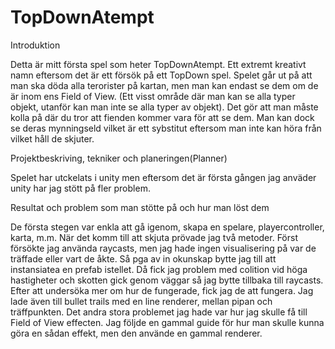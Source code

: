 # TopDownAtempt

Introduktion

Detta är mitt första spel som heter TopDownAtempt. Ett extremt kreativt namn eftersom det är ett försök på ett TopDown spel.
Spelet går ut på att man ska döda alla terorister på kartan, men man kan endast se dem om de är inom ens Field of View.  (Ett visst område där man kan se alla typer objekt, utanför kan man inte se alla typer av objekt). Det gör att man måste kolla på där du tror att fienden kommer vara för att se dem. Man kan dock se deras mynningseld vilket är ett sybstitut eftersom man inte kan höra från vilket håll de skjuter.


Projektbeskriving, tekniker och planeringen(Planner)

Spelet har utckelats i unity men eftersom det är första gången jag anväder unity har jag stött på fler problem.


Resultat och problem som man stötte på och hur man löst dem

De första stegen var enkla att gå igenom, skapa en spelare, playercontroller, karta, m.m. När det komm till att skjuta prövade jag två metoder.
Först försökte jag använda raycasts, men jag hade ingen visualisering på var de träffade eller vart de åkte. Så pga av in okunskap bytte jag till att instansiatea en prefab istellet. Då fick jag problem med colition vid höga hastigheter och skotten gick genom väggar så jag bytte tillbaka till raycasts. Efter att undersöka mer om hur de fungerade, fick jag de att fungera. Jag lade även till bullet trails med en line renderer, mellan pipan och träffpunkten. 
Det andra stora problemet jag hade var hur jag skulle få till Field of View effecten. Jag följde en gammal guide för hur man skulle kunna göra en sådan effekt, men den använde en gammal renderer.
